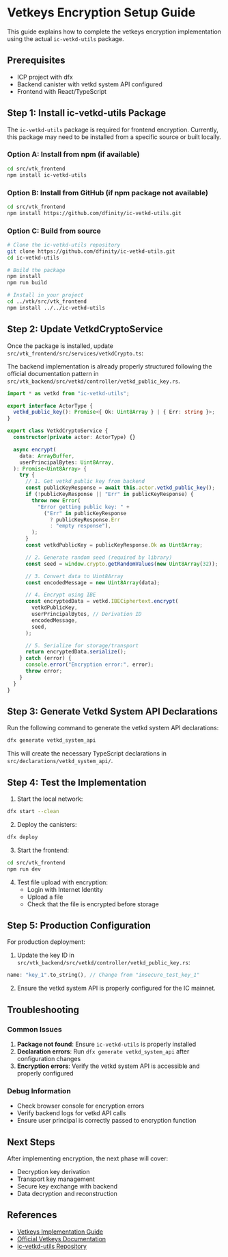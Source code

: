 # Vetkeys Encryption Setup Guide

This guide explains how to complete the vetkeys encryption implementation using the actual `ic-vetkd-utils` package.

## Prerequisites

- ICP project with dfx
- Backend canister with vetkd system API configured
- Frontend with React/TypeScript

## Step 1: Install ic-vetkd-utils Package

The `ic-vetkd-utils` package is required for frontend encryption. Currently, this package may need to be installed from a specific source or built locally.

### Option A: Install from npm (if available)
```bash
cd src/vtk_frontend
npm install ic-vetkd-utils
```

### Option B: Install from GitHub (if npm package not available)
```bash
cd src/vtk_frontend
npm install https://github.com/dfinity/ic-vetkd-utils.git
```

### Option C: Build from source
```bash
# Clone the ic-vetkd-utils repository
git clone https://github.com/dfinity/ic-vetkd-utils.git
cd ic-vetkd-utils

# Build the package
npm install
npm run build

# Install in your project
cd ../vtk/src/vtk_frontend
npm install ../../ic-vetkd-utils
```

## Step 2: Update VetkdCryptoService

Once the package is installed, update `src/vtk_frontend/src/services/vetkdCrypto.ts`:

The backend implementation is already properly structured following the official documentation pattern in `src/vtk_backend/src/vetkd/controller/vetkd_public_key.rs`.

```typescript
import * as vetkd from "ic-vetkd-utils";

export interface ActorType {
  vetkd_public_key(): Promise<{ Ok: Uint8Array } | { Err: string }>;
}

export class VetkdCryptoService {
  constructor(private actor: ActorType) {}

  async encrypt(
    data: ArrayBuffer,
    userPrincipalBytes: Uint8Array,
  ): Promise<Uint8Array> {
    try {
      // 1. Get vetkd public key from backend
      const publicKeyResponse = await this.actor.vetkd_public_key();
      if (!publicKeyResponse || "Err" in publicKeyResponse) {
        throw new Error(
          "Error getting public key: " +
            ("Err" in publicKeyResponse
              ? publicKeyResponse.Err
              : "empty response"),
        );
      }
      const vetkdPublicKey = publicKeyResponse.Ok as Uint8Array;

      // 2. Generate random seed (required by library)
      const seed = window.crypto.getRandomValues(new Uint8Array(32));

      // 3. Convert data to Uint8Array
      const encodedMessage = new Uint8Array(data);

      // 4. Encrypt using IBE
      const encryptedData = vetkd.IBECiphertext.encrypt(
        vetkdPublicKey,
        userPrincipalBytes, // Derivation ID
        encodedMessage,
        seed,
      );

      // 5. Serialize for storage/transport
      return encryptedData.serialize();
    } catch (error) {
      console.error("Encryption error:", error);
      throw error;
    }
  }
}
```

## Step 3: Generate Vetkd System API Declarations

Run the following command to generate the vetkd system API declarations:

```bash
dfx generate vetkd_system_api
```

This will create the necessary TypeScript declarations in `src/declarations/vetkd_system_api/`.

## Step 4: Test the Implementation

1. Start the local network:
```bash
dfx start --clean
```

2. Deploy the canisters:
```bash
dfx deploy
```

3. Start the frontend:
```bash
cd src/vtk_frontend
npm run dev
```

4. Test file upload with encryption:
   - Login with Internet Identity
   - Upload a file
   - Check that the file is encrypted before storage

## Step 5: Production Configuration

For production deployment:

1. Update the key ID in `src/vtk_backend/src/vetkd/controller/vetkd_public_key.rs`:
```rust
name: "key_1".to_string(), // Change from "insecure_test_key_1"
```

2. Ensure the vetkd system API is properly configured for the IC mainnet.

## Troubleshooting

### Common Issues

1. **Package not found**: Ensure `ic-vetkd-utils` is properly installed
2. **Declaration errors**: Run `dfx generate vetkd_system_api` after configuration changes
3. **Encryption errors**: Verify the vetkd system API is accessible and properly configured

### Debug Information

- Check browser console for encryption errors
- Verify backend logs for vetkd API calls
- Ensure user principal is correctly passed to encryption function

## Next Steps

After implementing encryption, the next phase will cover:
- Decryption key derivation
- Transport key management
- Secure key exchange with backend
- Data decryption and reconstruction

## References

- [Vetkeys Implementation Guide](../vetkeys_implementation_guide.md)
- [Official Vetkeys Documentation](https://internetcomputer.org/docs/current/developer-docs/integrations/vetkeys/)
- [ic-vetkd-utils Repository](https://github.com/dfinity/ic-vetkd-utils) 